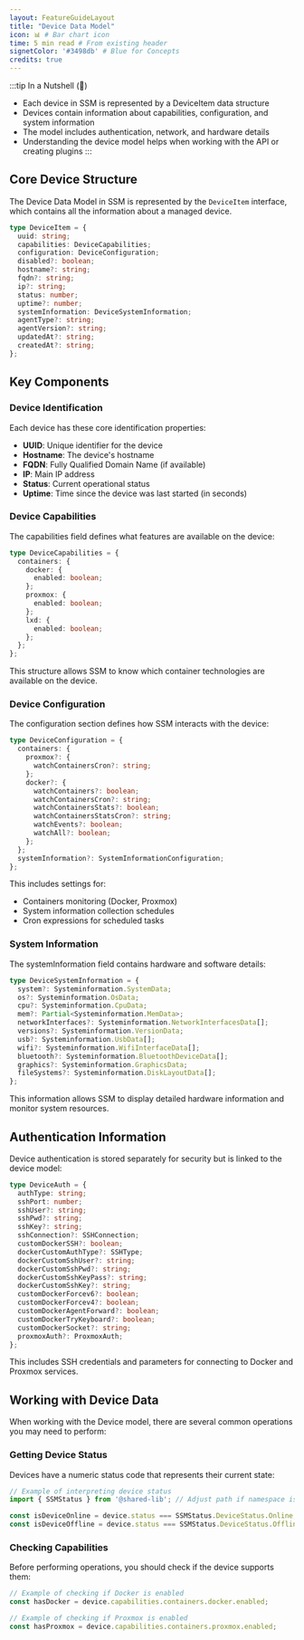 ```yaml
---
layout: FeatureGuideLayout
title: "Device Data Model"
icon: 📊 # Bar chart icon
time: 5 min read # From existing header
signetColor: '#3498db' # Blue for Concepts
credits: true
---
```


:::tip In a Nutshell (🌰)
- Each device in SSM is represented by a DeviceItem data structure
- Devices contain information about capabilities, configuration, and system information
- The model includes authentication, network, and hardware details
- Understanding the device model helps when working with the API or creating plugins
:::

## Core Device Structure

The Device Data Model in SSM is represented by the `DeviceItem` interface, which contains all the information about a managed device.

```typescript
type DeviceItem = {
  uuid: string;
  capabilities: DeviceCapabilities;
  configuration: DeviceConfiguration;
  disabled?: boolean;
  hostname?: string;
  fqdn?: string;
  ip?: string;
  status: number;
  uptime?: number;
  systemInformation: DeviceSystemInformation;
  agentType?: string;
  agentVersion?: string;
  updatedAt?: string;
  createdAt?: string;
};
```

## Key Components

### Device Identification

Each device has these core identification properties:

- **UUID**: Unique identifier for the device
- **Hostname**: The device's hostname
- **FQDN**: Fully Qualified Domain Name (if available)
- **IP**: Main IP address
- **Status**: Current operational status
- **Uptime**: Time since the device was last started (in seconds)

### Device Capabilities

The capabilities field defines what features are available on the device:

```typescript
type DeviceCapabilities = {
  containers: {
    docker: {
      enabled: boolean;
    };
    proxmox: {
      enabled: boolean;
    };
    lxd: {
      enabled: boolean;
    };
  };
};
```

This structure allows SSM to know which container technologies are available on the device.

### Device Configuration

The configuration section defines how SSM interacts with the device:

```typescript
type DeviceConfiguration = {
  containers: {
    proxmox?: {
      watchContainersCron?: string;
    };
    docker?: {
      watchContainers?: boolean;
      watchContainersCron?: string;
      watchContainersStats?: boolean;
      watchContainersStatsCron?: string;
      watchEvents?: boolean;
      watchAll?: boolean;
    };
  };
  systemInformation?: SystemInformationConfiguration;
};
```

This includes settings for:
- Containers monitoring (Docker, Proxmox)
- System information collection schedules
- Cron expressions for scheduled tasks

### System Information

The systemInformation field contains hardware and software details:

```typescript
type DeviceSystemInformation = {
  system?: Systeminformation.SystemData;
  os?: Systeminformation.OsData;
  cpu?: Systeminformation.CpuData;
  mem?: Partial<Systeminformation.MemData>;
  networkInterfaces?: Systeminformation.NetworkInterfacesData[];
  versions?: Systeminformation.VersionData;
  usb?: Systeminformation.UsbData[];
  wifi?: Systeminformation.WifiInterfaceData[];
  bluetooth?: Systeminformation.BluetoothDeviceData[];
  graphics?: Systeminformation.GraphicsData;
  fileSystems?: Systeminformation.DiskLayoutData[];
};
```

This information allows SSM to display detailed hardware information and monitor system resources.

## Authentication Information

Device authentication is stored separately for security but is linked to the device model:

```typescript
type DeviceAuth = {
  authType: string;
  sshPort: number;
  sshUser?: string;
  sshPwd?: string;
  sshKey?: string;
  sshConnection?: SSHConnection;
  customDockerSSH?: boolean;
  dockerCustomAuthType?: SSHType;
  dockerCustomSshUser?: string;
  dockerCustomSshPwd?: string;
  dockerCustomSshKeyPass?: string;
  dockerCustomSshKey?: string;
  customDockerForcev6?: boolean;
  customDockerForcev4?: boolean;
  customDockerAgentForward?: boolean;
  customDockerTryKeyboard?: boolean;
  customDockerSocket?: string;
  proxmoxAuth?: ProxmoxAuth;
};
```

This includes SSH credentials and parameters for connecting to Docker and Proxmox services.

## Working with Device Data

When working with the Device model, there are several common operations you may need to perform:

### Getting Device Status

Devices have a numeric status code that represents their current state:

```typescript
// Example of interpreting device status
import { SSMStatus } from '@shared-lib'; // Adjust path if namespace is deeper

const isDeviceOnline = device.status === SSMStatus.DeviceStatus.Online;
const isDeviceOffline = device.status === SSMStatus.DeviceStatus.Offline;
```

### Checking Capabilities

Before performing operations, you should check if the device supports them:

```typescript
// Example of checking if Docker is enabled
const hasDocker = device.capabilities.containers.docker.enabled;

// Example of checking if Proxmox is enabled
const hasProxmox = device.capabilities.containers.proxmox.enabled;
```
